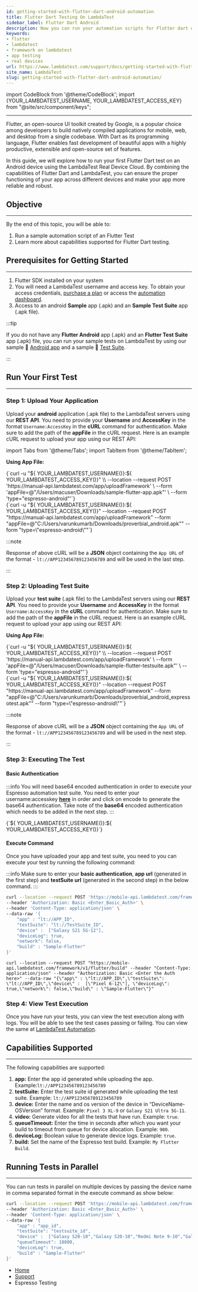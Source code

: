 ```yaml
---
id: getting-started-with-flutter-dart-android-automation
title: Flutter Dart Testing On LambdaTest
sidebar_label: Flutter Dart Android
description: Now you can run your automation scripts for Flutter dart on LambdaTest online grid of 3000+ real desktop browsers and real operating systems.
keywords:
- flutter
- lambdatest
- framework on lambdatest
- app testing
- real devices
url: https://www.lambdatest.com/support/docs/getting-started-with-flutter-dart-android-automation/
site_name: LambdaTest
slug: getting-started-with-flutter-dart-android-automation/
---
```


import CodeBlock from '@theme/CodeBlock';
import {YOUR_LAMBDATEST_USERNAME, YOUR_LAMBDATEST_ACCESS_KEY} from "@site/src/component/keys";

<script type="application/ld+json"
      dangerouslySetInnerHTML={{ __html: JSON.stringify({
       "@context": "https://schema.org",
        "@type": "BreadcrumbList",
        "itemListElement": [{
          "@type": "ListItem",
          "position": 1,
          "name": "Home",
          "item": "https://www.lambdatest.com"
        },{
          "@type": "ListItem",
          "position": 2,
          "name": "Support",
          "item": "https://www.lambdatest.com/support/docs/"
        },{
          "@type": "ListItem",
          "position": 3,
          "name": "Getting Started With Espresso Testing on LambdaTest",
          "item": "https://www.lambdatest.com/support/docs/getting-started-with-espresso-testing/"
        }]
      })
    }}
></script>

---

Flutter, an open-source UI toolkit created by Google, is a popular choice among developers to build natively compiled applications for mobile, web, and desktop from a single codebase. With Dart as its programming language, Flutter enables fast development of beautiful apps with a highly productive, extensible and open-source set of features.

In this guide, we will explore how to run your first Flutter Dart test on an Android device using the LambdaTest Real Device Cloud. By combining the capabilities of Flutter Dart and LambdaTest, you can ensure the proper functioning of your app across different devices and make your app more reliable and robust.

## Objective

---

By the end of this topic, you will be able to:

1. Run a sample automation script of an Flutter Test
2. Learn more about capabilities supported for Flutter Dart testing.


## Prerequisites for Getting Started

---

1. Flutter SDK installed on your system
2. You will need a LambdaTest username and access key. To obtain your access credentials, [purchase a plan](https://billing.lambdatest.com/billing/plans) or access the [automation dashboard](https://appautomation.lambdatest.com/).
3. Access to an android **Sample** app (.apk) and an **Sample Test Suite** app (.apk file).

:::tip

If you do not have any **Flutter Android** app (.apk) and an **Flutter Test Suite** app (.apk) file, you can run your sample tests on LambdaTest by using our sample :link: [Android app](https://prod-mobile-artefacts.lambdatest.com/assets/docs/sample-flutter-app.apk) and a sample :link: [Test Suite](https://prod-mobile-artefacts.lambdatest.com/assets/docs/sample-flutter-testsuite.apk).

:::

## Run Your First Test

---

### Step 1: Upload Your Application

Upload your **android** application (.apk file) to the LambdaTest servers using our **REST API**. You need to provide your **Username** and **AccessKey** in the format `Username:AccessKey` in the **cURL** command for authentication. Make sure to add the path of the **appFile** in the cURL request. Here is an example cURL request to upload your app using our REST API:

import Tabs from '@theme/Tabs';
import TabItem from '@theme/TabItem';

**Using App File:**

<Tabs className="docs__val">

<TabItem value="bash" label="Linux / MacOS" default>

  <div className="lambdatest__codeblock">
    <CodeBlock className="language-bash">
  {`curl -u "${ YOUR_LAMBDATEST_USERNAME()}:${ YOUR_LAMBDATEST_ACCESS_KEY()}" \\
--location --request POST 'https://manual-api.lambdatest.com/app/uploadFramework' \
--form 'appFile=@"/Users/macuser/Downloads/sample-flutter-app.apk"' \
--form 'type="espresso-android"'`}
  </CodeBlock>
</div>

</TabItem>

<TabItem value="powershell" label="Windows" default>

  <div className="lambdatest__codeblock">
    <CodeBlock className="language-powershell">
{`curl -u "${ YOUR_LAMBDATEST_USERNAME()}:${ YOUR_LAMBDATEST_ACCESS_KEY()}" --location --request POST "https://manual-api.lambdatest.com/app/uploadFramework" --form "appFile=@"C:/Users/varunkumarb/Downloads/proverbial_android.apk"" --form "type=\"espresso-android\""`}
  </CodeBlock>
</div>

</TabItem>
</Tabs>

:::note

Response of above cURL will be a **JSON** object containing the `App URL` of the format - ``lt://APP123456789123456789`` and will be used in the last step.

:::

### Step 2: Uploading Test Suite

Upload your **test suite** (.apk file) to the LambdaTest servers using our **REST API**. You need to provide your **Username** and **AccessKey** in the format `Username:AccessKey` in the **cURL** command for authentication. Make sure to add the path of the **appFile** in the cURL request. Here is an example cURL request to upload your app using our REST API:

**Using App File:**

<Tabs className="docs__val">

<TabItem value="bash" label="Linux / MacOS" default>

  <div className="lambdatest__codeblock">
    <CodeBlock className="language-bash">
  {`curl -u "${ YOUR_LAMBDATEST_USERNAME()}:${ YOUR_LAMBDATEST_ACCESS_KEY()}" \\
--location --request POST 'https://manual-api.lambdatest.com/app/uploadFramework' \
--form 'appFile=@"/Users/macuser/Downloads/sample-flutter-testsuite.apk"' \
--form 'type="espresso-android"'`}
  </CodeBlock>
</div>

</TabItem>

<TabItem value="powershell" label="Windows" default>

  <div className="lambdatest__codeblock">
    <CodeBlock className="language-powershell">
{`curl -u "${ YOUR_LAMBDATEST_USERNAME()}:${ YOUR_LAMBDATEST_ACCESS_KEY()}" --location --request POST "https://manual-api.lambdatest.com/app/uploadFramework" --form "appFile=@"C:/Users/varunkumarb/Downloads/proverbial_android_expressotest.apk"" --form "type=\"espresso-android\""`}
  </CodeBlock>
</div>

</TabItem>
</Tabs>

:::note

Response of above cURL will be a **JSON** object containing the `App URL` of the format - ``lt://APP123456789123456789`` and will be used in the next step.

:::

### Step 3: Executing The Test

#### Basic Authentication

:::info
You will need base64 encoded authentication in order to execute your Espresso automation test suite. You need to enter your username:accesskey **[here](https://mixedanalytics.com/knowledge-base/api-connector-encode-credentials-to-base-64/)** in order and click on encode to generate the base64 authentication. Take note of the **base64** encoded authentication which needs to be added in the next step.
:::

<div className="lambdatest__codeblock">
    <CodeBlock className="language-powershell">
{`${ YOUR_LAMBDATEST_USERNAME()}:${ YOUR_LAMBDATEST_ACCESS_KEY()}`}
  </CodeBlock>
</div>

#### Execute Command

Once you have uploaded your app and test suite, you need to you can execute your test by running the following command:

:::info
Make sure to enter your **basic authentication**, **app url** (generated in the first step) and **testSuite url** (generated in the second step) in the below command.
:::

<Tabs className="docs__val">

<TabItem value="bash" label="Linux / MacOS" default>

  <div className="lambdatest__codeblock">
    <CodeBlock className="language-bash">

```bash
curl --location --request POST 'https://mobile-api.lambdatest.com/framework/v1/flutter/build' \
--header 'Authorization: Basic <Enter_Basic_Auth>' \
--header 'Content-Type: application/json' \
--data-raw '{
    "app" : "lt://APP_ID",
    "testSuite": "lt://TestSuite_ID",
    "device" :  ["Galaxy S21 5G-12"],
    "deviceLog": true,
    "network": false,
    "build" : "Sample-Flutter"
}'
```

</CodeBlock>
</div>

</TabItem>

<TabItem value="powershell" label="Windows" default>

  <div className="lambdatest__codeblock">
    <CodeBlock className="lamguage-powershell">

```
curl --location --request POST "https://mobile-api.lambdatest.com/framework/v1/flutter/build" --header "Content-Type: application/json" --header "Authorization: Basic <Enter the Auth here>" --data-raw "{\"app\" : \"lt://APP_ID\",\"testSuite\": \"lt://APP_ID\",\"device\" :  [\"Pixel 6-12\"], \"deviceLog\": true,\"network\": false,\"build\" : \"Sample-Flutter\"}"
```

  </CodeBlock>
</div>

</TabItem>
</Tabs>

### **Step 4: View Test Execution**

Once you have run your tests, you can view the test execution along with logs. You will be able to see the test cases passing or failing. You can view the same at [LambdaTest Automation](https://accounts.lambdatest.com/login).

## Capabilities Supported

---

The following capabilities are supported:

1. **app:** Enter the app id generated while uploading the app. Example:`lt://APP123456789123456789`
2. **testSuite:** Enter the test suite id generated while uploading the test suite. Example: `lt://APP123456789123456789`
3. **device:** Enter the name and os version of the device in “DeviceName-OSVersion” format. Example: `Pixel 3 XL-9` or `Galaxy S21 Ultra 5G-11`.
4. **video:** Generate video for all the tests that have run. Example: `true`.
5. **queueTimeout:** Enter the time in seconds after which you want your build to timeout from queue for device allocation. Example: `900`.
6. **deviceLog:** Boolean value to generate device logs. Example: `true`. 
7. **build:** Set the name of the Espresso test build. Example: `My Flutter Build`.


## Running Tests in Parallel

---

You can run tests in parallel on multiple devices by passing the device name in comma separated format in the execute command as show below:

```bash
curl --location --request POST 'https://mobile-api.lambdatest.com/framework/v1/flutter/build' \
--header 'Authorization: Basic <Enter_Basic_Auth>' \
--header 'Content-Type: application/json' \
--data-raw '{
    "app" : "app_id",
    "testSuite": "testsuite_id",
    "device" :  ["Galaxy S20-10","Galaxy S20-10","Redmi Note 9-10","Galaxy S10+-10","Galaxy S7 edge-8","Galaxy S9+-8"],
    "queueTimeout": 10800,
    "deviceLog": true,
    "build" : "Sample-Flutter"
}'
```

<nav aria-label="breadcrumbs">
  <ul className="breadcrumbs">
    <li className="breadcrumbs__item">
      <a className="breadcrumbs__link" target="_self" href="https://www.lambdatest.com">
        Home
      </a>
    </li>
    <li className="breadcrumbs__item">
      <a className="breadcrumbs__link" target="_self" href="https://www.lambdatest.com/support/docs/">
        Support
      </a>
    </li>
    <li className="breadcrumbs__item breadcrumbs__item--active">
      <span className="breadcrumbs__link">
      Espresso Testing 
      </span>
    </li>
  </ul>
</nav>

